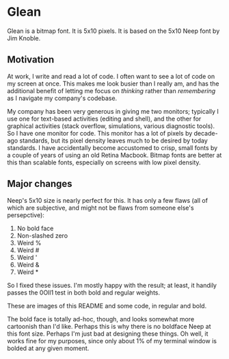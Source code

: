 # Glean

Glean is a bitmap font. It is 5x10 pixels. It is based on the 5x10 Neep font by
Jim Knoble.

## Motivation

At work, I write and read a lot of code. I often want to see a lot of code on
my screen at once. This makes me look busier than I really am, and has the
additional benefit of letting me focus on _thinking_ rather than _remembering_
as I navigate my company's codebase.

My company has been very generous in giving me two monitors; typically I use one
for text-based activities (editing and shell), and the other for graphical
activities (stack overflow, simulations, various diagnostic tools). So I have
one monitor for code. This monitor has a lot of pixels by decade-ago standards,
but its pixel density leaves much to be desired by today standards. I have
accidentally become accustomed to crisp, small fonts by a couple of years of using
an old Retina Macbook. Bitmap fonts are better at this than scalable fonts,
especially on screens with low pixel density.

## Major changes

Neep's 5x10 size is nearly perfect for this. It has only a few flaws (all of which
are subjective, and might not be flaws from someone else's persepctive):

1. No bold face
2. Non-slashed zero
3. Weird %
4. Weird #
5. Weird '
6. Weird &
7. Weird *

So I fixed these issues. I'm mostly happy with the result; at least, it handily
passes the 0OIl1 test in both bold and regular weights.

These are images of this README and some code, in regular and bold.

The bold face is totally ad-hoc, though, and looks somewhat more cartoonish than
I'd like. Perhaps this is why there is no boldface Neep at this font size. Perhaps
I'm just bad at designing these things. Oh well, it works fine for my purposes,
since only about 1% of my terminal window is bolded at any given moment.
